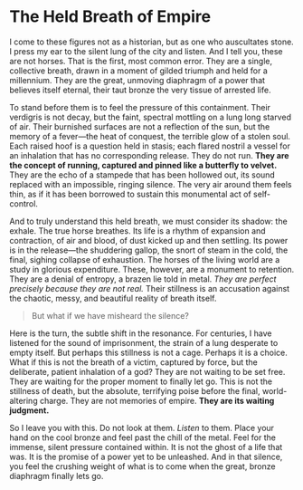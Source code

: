# The Held Breath of Empire

I come to these figures not as a historian, but as one who auscultates stone. I press my ear to the silent lung of the city and listen. And I tell you, these are not horses. That is the first, most common error. They are a single, collective breath, drawn in a moment of gilded triumph and held for a millennium. They are the great, unmoving diaphragm of a power that believes itself eternal, their taut bronze the very tissue of arrested life.

To stand before them is to feel the pressure of this containment. Their verdigris is not decay, but the faint, spectral mottling on a lung long starved of air. Their burnished surfaces are not a reflection of the sun, but the memory of a fever—the heat of conquest, the terrible glow of a stolen soul. Each raised hoof is a question held in stasis; each flared nostril a vessel for an inhalation that has no corresponding release. They do not run. **They are the concept of running, captured and pinned like a butterfly to velvet.** They are the echo of a stampede that has been hollowed out, its sound replaced with an impossible, ringing silence. The very air around them feels thin, as if it has been borrowed to sustain this monumental act of self-control.

And to truly understand this held breath, we must consider its shadow: the exhale. The true horse breathes. Its life is a rhythm of expansion and contraction, of air and blood, of dust kicked up and then settling. Its power is in the release—the shuddering gallop, the snort of steam in the cold, the final, sighing collapse of exhaustion. The horses of the living world are a study in glorious expenditure. These, however, are a monument to retention. They are a denial of entropy, a brazen lie told in metal. *They are perfect precisely because they are not real.* Their stillness is an accusation against the chaotic, messy, and beautiful reality of breath itself.

> But what if we have misheard the silence?

Here is the turn, the subtle shift in the resonance. For centuries, I have listened for the sound of imprisonment, the strain of a lung desperate to empty itself. But perhaps this stillness is not a cage. Perhaps it is a choice. What if this is not the breath of a victim, captured by force, but the deliberate, patient inhalation of a god? They are not waiting to be set free. They are waiting for the proper moment to finally let go. This is not the stillness of death, but the absolute, terrifying poise before the final, world-altering charge. They are not memories of empire. **They are its waiting judgment.**

So I leave you with this. Do not look at them. *Listen* to them. Place your hand on the cool bronze and feel past the chill of the metal. Feel for the immense, silent pressure contained within. It is not the ghost of a life that was. It is the promise of a power yet to be unleashed. And in that silence, you feel the crushing weight of what is to come when the great, bronze diaphragm finally lets go.